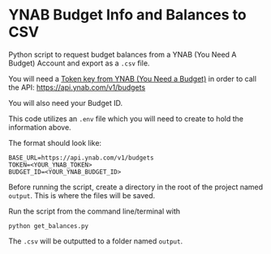 # YNAB Budget Info and Balances to CSV
Python script to request budget balances from a YNAB (You Need A Budget) Account and export as a `.csv` file.

You will need a [Token key from YNAB (You Need a Budget)](https://api.ynab.com/) in order to call the API: https://api.ynab.com/v1/budgets

You will also need your Budget ID.

This code utilizes an `.env` file which you will need to create to hold the information above.

The format should look like: 

```
BASE_URL=https://api.ynab.com/v1/budgets
TOKEN=<YOUR_YNAB_TOKEN>
BUDGET_ID=<YOUR_YNAB_BUDGET_ID>
```

Before running the script, create a directory in the root of the project named `output`. This is where the files will be saved.

Run the script from the command line/terminal with

```
python get_balances.py
```

The `.csv` will be outputted to a folder named `output`. 